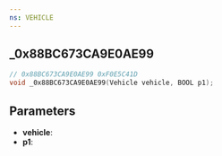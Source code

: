 ```yaml
---
ns: VEHICLE
---
```

## _0x88BC673CA9E0AE99

```c
// 0x88BC673CA9E0AE99 0xF0E5C41D
void _0x88BC673CA9E0AE99(Vehicle vehicle, BOOL p1);
```


## Parameters
* **vehicle**: 
* **p1**: 

